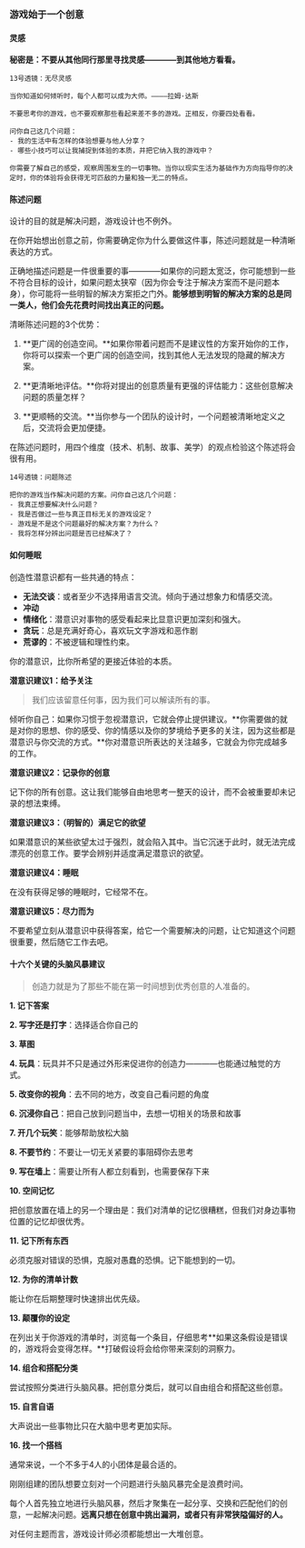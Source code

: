 ### 游戏始于一个创意

#### 灵感

**秘密是：不要从其他同行那里寻找灵感————到其他地方看看。**

~~~~
13号透镜：无尽灵感

当你知道如何倾听时，每个人都可以成为大师。————拉姆·达斯

不要思考你的游戏，也不要观察那些看起来差不多的游戏。正相反，你要四处看看。

问你自己这几个问题：
- 我的生活中有怎样的体验想要与他人分享？
- 哪些小技巧可以让我捕捉到体验的本质，并把它纳入我的游戏中？

你需要了解自己的感受，观察周围发生的一切事物。当你以现实生活为基础作为方向指导你的决定时，你的体验将会获得无可匹敌的力量和独一无二的特点。
~~~~

#### 陈述问题

设计的目的就是解决问题，游戏设计也不例外。

在你开始想出创意之前，你需要确定你为什么要做这件事，陈述问题就是一种清晰表达的方式。

正确地描述问题是一件很重要的事————如果你的问题太宽泛，你可能想到一些不符合目标的设计，如果问题太狭窄（因为你会专注于解决方案而不是问题本身），你可能将一些明智的解决方案拒之门外。**能够想到明智的解决方案的总是同一类人，他们会先花费时间找出真正的问题。**

清晰陈述问题的3个优势：
1. **更广阔的创造空间。**如果你带着问题而不是建议性的方案开始你的工作，你将可以探索一个更广阔的创造空间，找到其他人无法发现的隐藏的解决方案。

2. **更清晰地评估。**你将对提出的创意质量有更强的评估能力：这些创意解决问题的质量怎样？

3. **更顺畅的交流。**当你参与一个团队的设计时，一个问题被清晰地定义之后，交流将会更加便捷。

在陈述问题时，用四个维度（技术、机制、故事、美学）的观点检验这个陈述将会很有用。

~~~~
14号透镜：问题陈述

把你的游戏当作解决问题的方案。问你自己这几个问题：
- 我真正想要解决什么问题？
- 我是否做过一些与真正目标无关的游戏设定？
- 游戏是不是这个问题最好的解决方案？为什么？
- 我将怎样分辨出问题是否已经解决了？
~~~~

#### 如何睡眠

创造性潜意识都有一些共通的特点：
- **无法交谈**：或者至少不选择用语言交流。倾向于通过想象力和情感交流。
- **冲动**
- **情绪化**：潜意识对事物的感受看起来比显意识更加深刻和强大。
- **贪玩**：总是充满好奇心，喜欢玩文字游戏和恶作剧
- **荒谬的**：不被逻辑和理性约束。

你的潜意识，比你所希望的更接近体验的本质。

**潜意识建议1：给予关注**

> 我们应该留意任何事，因为我们可以解读所有的事。

倾听你自己：如果你习惯于忽视潜意识，它就会停止提供建议。**你需要做的就是对你的思想、你的感受、你的情感以及你的梦境给予更多的关注，因为这些都是潜意识与你交流的方式。**你对潜意识所表达的关注越多，它就会为你完成越多的工作。

**潜意识建议2：记录你的创意**

记下你的所有创意。这让我们能够自由地思考一整天的设计，而不会被重要却未记录的想法束缚。

**潜意识建议3：（明智的）满足它的欲望**

如果潜意识的某些欲望太过于强烈，就会陷入其中。当它沉迷于此时，就无法完成漂亮的创意工作。要学会辨别并适度满足潜意识的欲望。

**潜意识建议4：睡眠**

在没有获得足够的睡眠时，它经常不在。

**潜意识建议5：尽力而为**

不要希望立刻从潜意识中获得答案，给它一个需要解决的问题，让它知道这个问题很重要，然后随它工作去吧。

#### 十六个关键的头脑风暴建议

> 创造力就是为了那些不能在第一时间想到优秀创意的人准备的。

**1. 记下答案**

**2. 写字还是打字**：选择适合你自己的

**3. 草图**

**4. 玩具**：玩具并不只是通过外形来促进你的创造力————也能通过触觉的方式。

**5. 改变你的视角**：去不同的地方，改变自己看问题的角度

**6. 沉浸你自己**：把自己放到问题当中，去想一切相关的场景和故事

**7. 开几个玩笑**：能够帮助放松大脑

**8. 不要节约**：不要让一切无关紧要的事阻碍你去思考 

**9. 写在墙上**：需要让所有人都立刻看到，也需要保存下来

**10. 空间记忆**

把创意放置在墙上的另一个理由是：我们对清单的记忆很糟糕，但我们对身边事物位置的记忆却很优秀。

**11. 记下所有东西**

必须克服对错误的恐惧，克服对愚蠢的恐惧。记下能想到的一切。

**12. 为你的清单计数**

能让你在后期整理时快速排出优先级。

**13. 颠覆你的设定**

在列出关于你游戏的清单时，浏览每一个条目，仔细思考**如果这条假设是错误的，游戏将会变得怎样。**打破假设将会给你带来深刻的洞察力。

**14. 组合和搭配分类**

尝试按照分类进行头脑风暴。把创意分类后，就可以自由组合和搭配这些创意。

**15. 自言自语**

大声说出一些事物比只在大脑中思考更加实际。

**16. 找一个搭档**

通常来说，一个不多于4人的小团体是最合适的。

刚刚组建的团队想要立刻对一个问题进行头脑风暴完全是浪费时间。

每个人首先独立地进行头脑风暴，然后才聚集在一起分享、交换和匹配他们的创意，一起解决问题。**远离只想在创意中挑出漏洞，或者只有非常狭隘偏好的人。**

对任何主题而言，游戏设计师必须都能想出一大堆创意。